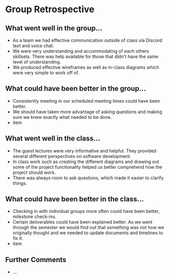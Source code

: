# Group Retrospective

## What went well in the group...
* As a team we had effective communication outside of class via Discord text and voice chat.
* We were very understanding and accommodating of each others skillsets. There was help available for those that didn't have the same level of understanding.
* We produced effective wireframes as well as in-class diagrams which were very simple to work off of.

## What could have been better in the group...
* Consistently meeting in our scheduled meeting times could have been better.
* We should have taken more advantage of asking questions and making sure we knew exactly what needed to be done.
* item

## What went well in the class...
* The guest lectures were very informative and helpful. They provided several different perspectives on software development.
* In class work such as creating the different diagrams and drawing out some of the project functionality helped us better comprehend how the project should work.
* There was always room to ask questions, which made it easier to clarify things.

## What could have been better in the class...
* Checking in with individual groups more often could have been better, milestone check-ins.
* Certain deliverables could have been explained better. As we went through the semester we would find out that something was not 
how we originally thought and we needed to update documents and timelines to fix it.
* item

## Further Comments
* ...